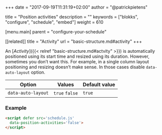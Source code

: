 +++
date            = "2017-09-19T11:31:19+02:00"
author          = "@patrickpietens"

title           = "Position activities"
description     = ""
keywords        = ["blokks", "configure", "schedule", "embed"]
weight          = 610

[menu.main]
parent          = "configure-your-schedule"

[[related]]
title = "Activity"
url = "basic-structure.md#activity"
+++

An [*Activity*]({{< relref "basic-structure.md#actvity" >}}) is automatically positioned using its start time and resized using its duration. However, sometimes you don’t want this. For example, in a single column layout positioning and resizing doesn’t make sense. In those cases disable `data-auto-layout` option.

| Option | Values | Default value |
|--------|--------|---------------|
| `data-auto-layout` | `true` `false` | `true` |

### Example

```html
<script	defer src='schedule.js'
  data-position-activities='false'>
</script>
```
